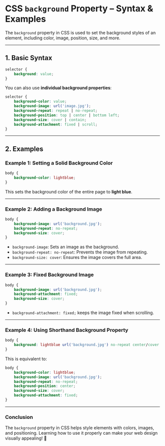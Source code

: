 # **CSS `background` Property – Syntax & Examples**  

The `background` property in CSS is used to set the background styles of an element, including color, image, position, size, and more.

---

## **1. Basic Syntax**  
```css
selector {
    background: value;
}
```
You can also use **individual background properties**:  

```css
selector {
    background-color: value;
    background-image: url('image.jpg');
    background-repeat: repeat | no-repeat;
    background-position: top | center | bottom left;
    background-size: cover | contain;
    background-attachment: fixed | scroll;
}
```

---

## **2. Examples**
### **Example 1: Setting a Solid Background Color**
```css
body {
    background-color: lightblue;
}
```
This sets the background color of the entire page to **light blue**.

---

### **Example 2: Adding a Background Image**
```css
body {
    background-image: url('background.jpg');
    background-repeat: no-repeat;
    background-size: cover;
}
```
- `background-image`: Sets an image as the background.  
- `background-repeat: no-repeat`: Prevents the image from repeating.  
- `background-size: cover`: Ensures the image covers the full area.

---

### **Example 3: Fixed Background Image**
```css
body {
    background-image: url('background.jpg');
    background-attachment: fixed;
    background-size: cover;
}
```
- `background-attachment: fixed;` keeps the image fixed when scrolling.

---

### **Example 4: Using Shorthand Background Property**
```css
body {
    background: lightblue url('background.jpg') no-repeat center/cover fixed;
}
```
This is equivalent to:
```css
body {
    background-color: lightblue;
    background-image: url('background.jpg');
    background-repeat: no-repeat;
    background-position: center;
    background-size: cover;
    background-attachment: fixed;
}
```

---

### **Conclusion**
The `background` property in CSS helps style elements with colors, images, and positioning. Learning how to use it properly can make your web design visually appealing! 🚀

